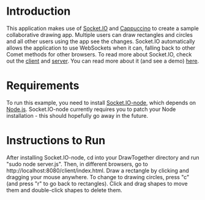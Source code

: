Introduction
============

This application makes use of [Socket.IO](http://github.com/RosePad/Socket.IO) and [Cappuccino](http://github.com/280north/cappuccino) to create a sample collaborative drawing app.  Multiple users can draw rectangles and circles and all other users using the app see the changes.  Socket.IO automatically allows the application to use WebSockets when it can, falling back to other Comet methods for other browsers.  To read more about Socket.IO, check out the [client](http://github.com/rosepad/socket.io) and [server](http://github.com/rosepad/socket.io-node).  You can read more about it (and see a demo) [here](http://techblog.gomockingbird.com/socket-to-em).

Requirements
============

To run this example, you need to install [Socket.IO-node](http://github.com/rosepad/socket.io-node), which depends on [Node.js](http://github.com/ry/node).  Socket.IO-node currently requires you to patch your Node installation - this should hopefully go away in the future.  

Instructions to Run
===================

After installing Socket.IO-node, cd into your DrawTogether directory and run "sudo node server.js".  Then, in different browsers, go to http://localhost:8080/client/index.html.  Draw a rectangle by clicking and dragging your mouse anywhere.  To change to drawing circles, press "c" (and press "r" to go back to rectangles).  Click and drag shapes to move them and double-click shapes to delete them.